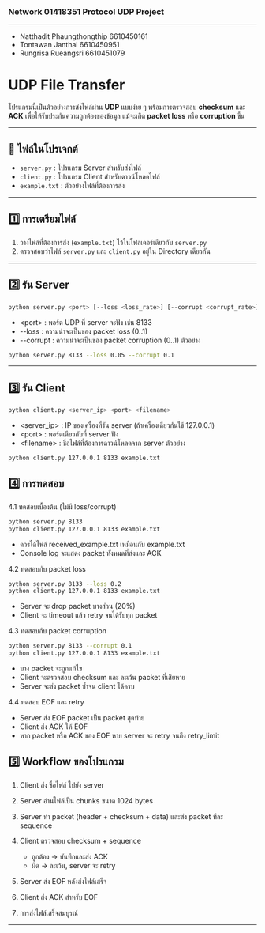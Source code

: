 ### Network 01418351 Protocol UDP Project
---
- Natthadit Phaungthongthip 6610450161
- Tontawan Janthai 6610450951
- Rungrisa Rueangsri 6610451079

# UDP File Transfer

โปรแกรมนี้เป็นตัวอย่างการส่งไฟล์ผ่าน **UDP** แบบง่าย ๆ พร้อมการตรวจสอบ **checksum** และ **ACK** เพื่อให้รับประกันความถูกต้องของข้อมูล แม้จะเกิด **packet loss** หรือ **corruption** ขึ้น

---

## 📂 ไฟล์ในโปรเจกต์

- `server.py` : โปรแกรม Server สำหรับส่งไฟล์  
- `client.py` : โปรแกรม Client สำหรับดาวน์โหลดไฟล์  
- `example.txt` : ตัวอย่างไฟล์ที่ต้องการส่ง

---

## 1️⃣ การเตรียมไฟล์

1. วางไฟล์ที่ต้องการส่ง (`example.txt`) ไว้ในโฟลเดอร์เดียวกับ `server.py`  
2. ตรวจสอบว่าไฟล์ `server.py` และ `client.py` อยู่ใน Directory เดียวกัน

---

## 2️⃣ รัน Server

```bash
python server.py <port> [--loss <loss_rate>] [--corrupt <corrupt_rate>]
```
* \<port\> : พอร์ต UDP ที่ server จะฟัง เช่น 8133
* --loss : ความน่าจะเป็นของ packet loss (0..1)
* --corrupt : ความน่าจะเป็นของ packet corruption (0..1)
ตัวอย่าง
```bash
python server.py 8133 --loss 0.05 --corrupt 0.1
```

---

## 3️⃣ รัน Client

```bash
python client.py <server_ip> <port> <filename>
```
* \<server_ip\> : IP ของเครื่องที่รัน server (ถ้าเครื่องเดียวกันใช้ 127.0.0.1)
* \<port\> : พอร์ตเดียวกับที่ server ฟัง
* \<filename\> : ชื่อไฟล์ที่ต้องการดาวน์โหลดจาก server
ตัวอย่าง
```bash
python client.py 127.0.0.1 8133 example.txt
```

## 4️⃣ การทดสอบ

4.1 ทดสอบเบื้องต้น (ไม่มี loss/corrupt)
```bash
python server.py 8133
python client.py 127.0.0.1 8133 example.txt
```
* ควรได้ไฟล์ received_example.txt เหมือนกับ example.txt
* Console log จะแสดง packet ทั้งหมดที่ส่งและ ACK

4.2 ทดสอบกับ packet loss
```bash
python server.py 8133 --loss 0.2
python client.py 127.0.0.1 8133 example.txt
```
* Server จะ drop packet บางส่วน (20%)
* Client จะ timeout แล้ว retry จนได้รับทุก packet

4.3 ทดสอบกับ packet corruption
```bash
python server.py 8133 --corrupt 0.1
python client.py 127.0.0.1 8133 example.txt
```
* บาง packet จะถูกแก้ไข
* Client จะตรวจสอบ checksum และ ละเว้น packet ที่เสียหาย
* Server จะส่ง packet ซ้ำจน client ได้ครบ

4.4 ทดสอบ EOF และ retry
* Server ส่ง EOF packet เป็น packet สุดท้าย
* Client ส่ง ACK ให้ EOF
* หาก packet หรือ ACK ของ EOF หาย server จะ retry จนถึง retry_limit

## 5️⃣ Workflow ของโปรแกรม

1. Client ส่ง ชื่อไฟล์ ไปยัง server
2. Server อ่านไฟล์เป็น chunks ขนาด 1024 bytes
3. Server ทำ packet (header + checksum + data) และส่ง packet ทีละ sequence
4. Client ตรวจสอบ checksum + sequence
    * ถูกต้อง → บันทึกและส่ง ACK
    * ผิด → ละเว้น, server จะ retry

5. Server ส่ง EOF หลังส่งไฟล์เสร็จ
6. Client ส่ง ACK สำหรับ EOF
7. การส่งไฟล์เสร็จสมบูรณ์

---